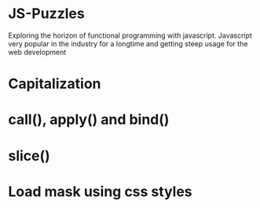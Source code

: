 # JS-Puzzles
Exploring the horizon of functional programming with javascript. Javascript very popular in the industry for a longtime and getting steep usage for the web development

# Capitalization

# call(), apply() and bind()

# slice() 

# Load mask using css styles